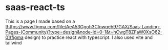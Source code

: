 # saas-react-ts
This is a page I made based on a [https://www.figma.com/file/AeA53Ggoh3CIqwqeh97GAX/Saas-Landing-Pages-(Community)?type=design&node-id=0-1&t=hCwgT8ZFaW0XsO62-0](figma design) to practice react with typescript. I also used vite and tailwind
